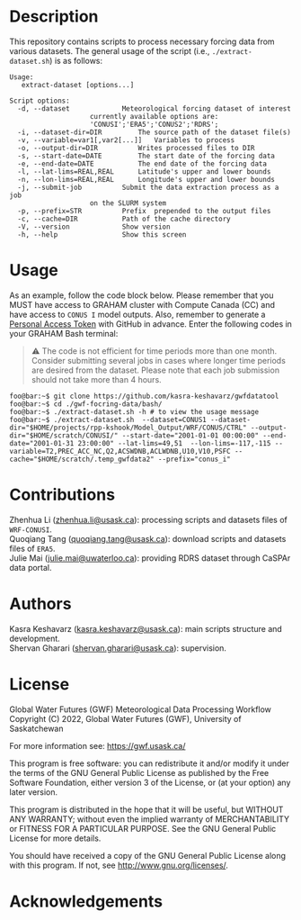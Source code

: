 # Description
This repository contains scripts to process necessary forcing data from various datasets. The general usage of the script (i.e., `./extract-dataset.sh`) is as follows:

```console
Usage:
   extract-dataset [options...]

Script options:
  -d, --dataset				Meteorological forcing dataset of interest
					currently available options are:
					'CONUSI';'ERA5';'CONUS2';'RDRS';
  -i, --dataset-dir=DIR			The source path of the dataset file(s)
  -v, --variable=var1[,var2[...]]	Variables to process
  -o, --output-dir=DIR			Writes processed files to DIR
  -s, --start-date=DATE			The start date of the forcing data
  -e, --end-date=DATE			The end date of the forcing data
  -l, --lat-lims=REAL,REAL		Latitude's upper and lower bounds
  -n, --lon-lims=REAL,REAL		Longitude's upper and lower bounds
  -j, --submit-job			Submit the data extraction process as a job
					on the SLURM system
  -p, --prefix=STR			Prefix  prepended to the output files
  -c, --cache=DIR			Path of the cache directory
  -V, --version				Show version
  -h, --help				Show this screen

```

# Usage
 
As an example, follow the code block below. Please remember that you MUST have access to GRAHAM cluster with Compute Canada (CC) and have access to `CONUS I` model outputs. Also, remember to generate a [Personal Access Token](https://docs.github.com/en/authentication/keeping-your-account-and-data-secure/creating-a-personal-access-token) with GitHub in advance. Enter the following codes in your GRAHAM Bash terminal:

> :warning: The code is not efficient for time periods more than one month. Consider submitting several jobs in cases where longer
time periods are desired from the dataset. Please note that each job submission should not take more than 4 hours.

```console
foo@bar:~$ git clone https://github.com/kasra-keshavarz/gwfdatatool 
foo@bar:~$ cd ./gwf-focring-data/bash/
foo@bar:~$ ./extract-dataset.sh -h # to view the usage message
foo@bar:~$ ./extract-dataset.sh  --dataset=CONUS1 --dataset-dir="$HOME/projects/rpp-kshook/Model_Output/WRF/CONUS/CTRL" --output-dir="$HOME/scratch/CONUSI/" --start-date="2001-01-01 00:00:00" --end-date="2001-01-31 23:00:00" --lat-lims=49,51  --lon-lims=-117,-115 --variable=T2,PREC_ACC_NC,Q2,ACSWDNB,ACLWDNB,U10,V10,PSFC --cache="$HOME/scratch/.temp_gwfdata2" --prefix="conus_i"
```

# Contributions
Zhenhua Li (zhenhua.li@usask.ca): processing scripts and datasets files of `WRF-CONUSI`.<br>
Quoqiang Tang (quoqiang.tang@usask.ca): download scripts and datasets files of `ERA5`.<br>
Julie Mai (julie.mai@uwaterloo.ca): providing RDRS dataset through CaSPAr data portal.<br>
# Authors
Kasra Keshavarz (kasra.keshavarz@usask.ca): main scripts structure and development.<br>
Shervan Gharari (shervan.gharari@usask.ca): supervision.<br>
# License
Global Water Futures (GWF) Meteorological Data Processing Workflow
Copyright (C) 2022, Global Water Futures (GWF), University of Saskatchewan

For more information see: https://gwf.usask.ca/

This program is free software: you can redistribute it and/or modify
it under the terms of the GNU General Public License as published by
the Free Software Foundation, either version 3 of the License, or
(at your option) any later version.

This program is distributed in the hope that it will be useful,
but WITHOUT ANY WARRANTY; without even the implied warranty of
MERCHANTABILITY or FITNESS FOR A PARTICULAR PURPOSE.  See the
GNU General Public License for more details.

You should have received a copy of the GNU General Public License
along with this program.  If not, see <http://www.gnu.org/licenses/>.

# Acknowledgements
